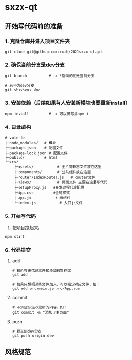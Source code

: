 # sxzx-qt

## 开始写代码前的准备

### 1. 克隆仓库并进入项目文件夹

```shell
git clone git@github.com:xxih/2021sxzx-qt.git
```

### 2. 确保当前分支是dev分支

```shell
git branch          # -> *指向的就是当前分支

# 若不为dev分支
git checkout dev
```

### 3. 安装依赖（后续如果有人安装新模块也要重新install）

```shell
npm install         # -> 可以简写成npm i
```

### 4. 目录结构

```shell
# vote-fe
├─node_modules/   # 模块
├─package.json    # 配置文件
├─package-lock.json # 配置文件
├─public/         # html
└─src/
    ├─assets/           # 图片等静态文件放在这里
    ├─components/       # 公共组件放在这里
    ├─router/IndexRouter.js   # Router文件
    ├─views/            # 页面文件 主要在这里写代码
    ├─setupProxy.js   #开发过程代理配置
    ├─App.css         #全局样式
    ├─App.js           # 根组件
    └─index.js           # 入口js文件
```

### 5. 开始写代码

1. 把项目跑起来。

```shell
npm start
```


### 6. 代码提交

1. add

   ```shell
   # 把所有更改的文件都添加到暂存区
   git add .
       
   # 如果只想把某些文件加入，可以指定对应文件，如：
   git add src/main.js src/App.vue
   ```

2. commit

   ```shell
   # 写清楚你这次更新的内容，如：
   git commit -m "添加了主页面"
   ```

3. push

   ```shell
   # 提交到dev分支
   git push origin dev
   ```

## 风格规范